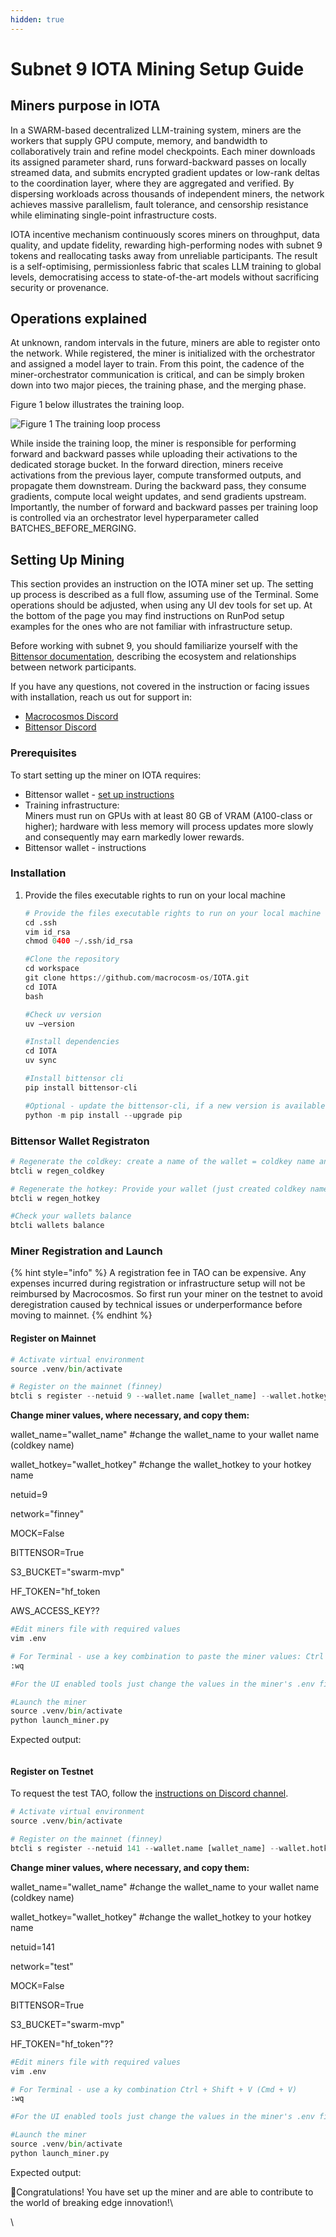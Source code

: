 ```yaml
---
hidden: true
---
```


# Subnet 9 IOTA Mining Setup Guide

## Miners purpose in IOTA

In a SWARM-based decentralized LLM-training system, miners are the workers that supply GPU compute, memory, and bandwidth to collaboratively train and refine model checkpoints. Each miner downloads its assigned parameter shard, runs forward-backward passes on locally streamed data, and submits encrypted gradient updates or low-rank deltas to the coordination layer, where they are aggregated and verified. By dispersing workloads across thousands of independent miners, the network achieves massive parallelism, fault tolerance, and censorship resistance while eliminating single-point infrastructure costs.&#x20;

IOTA incentive mechanism continuously scores miners on throughput, data quality, and update fidelity, rewarding high-performing nodes with subnet 9 tokens and reallocating tasks away from unreliable participants. The result is a self-optimising, permissionless fabric that scales LLM training to global levels, democratising access to state-of-the-art models without sacrificing security or provenance.

## Operations explained

At unknown, random intervals in the future, miners are able to register onto the network. While registered, the miner is initialized with the orchestrator and assigned a model layer to train. From this point, the cadence of the miner-orchestrator communication is critical, and can be simply broken down into two major pieces, the training phase, and the merging phase.

Figure 1 below illustrates the training loop.

<img src="../../.gitbook/assets/file.excalidraw.svg" alt="Figure 1 The training loop process" class="gitbook-drawing">

While inside the training loop, the miner is responsible for performing forward and backward passes while uploading their activations to the dedicated storage bucket. In the forward direction, miners receive activations from the previous layer, compute transformed outputs, and propagate them downstream. During the backward pass, they consume gradients, compute local weight updates, and send gradients upstream. Importantly, the number of forward and backward passes per training loop is controlled via an orchestrator level hyperparameter called BATCHES\_BEFORE\_MERGING.

## Setting Up Mining

This section provides an instruction on the IOTA miner set up. The setting up process is described as a full flow, assuming use of the Terminal. Some operations should be adjusted, when using any UI dev tools for set up. At the bottom of the page you may find instructions on RunPod setup examples for the ones who are not familiar with infrastructure setup.

Before working with subnet 9, you should familiarize yourself with the [Bittensor documentation](https://docs.bittensor.com/), describing the ecosystem and relationships between network participants.

If you have any questions, not covered in the instruction or facing issues with installation, reach us out for support in:

* ​[Macrocosmos Discord](https://discord.com/channels/1238450997848707082)
* [Bittensor Discord](https://discord.com/channels/799672011265015819/1162768567821930597)

### Prerequisites

To start setting up the miner on IOTA requires:

* Bittensor wallet - [set up instructions](https://docs.bittensor.com/working-with-keys)
* Training infrastructure:\
  Miners must run on GPUs with at least 80 GB of VRAM (A100-class or higher); hardware with less memory will process updates more slowly and consequently may earn markedly lower rewards.
* Bittensor wallet - instructions

### Installation

1.  Provide the files executable rights to run on your local machine

    ```python
    # Provide the files executable rights to run on your local machine
    cd .ssh
    vim id_rsa
    chmod 0400 ~/.ssh/id_rsa

    #Clone the repository
    cd workspace
    git clone https://github.com/macrocosm-os/IOTA.git
    cd IOTA
    bash

    #Check uv version
    uv –version

    #Install dependencies
    cd IOTA
    uv sync

    #Install bittensor cli
    pip install bittensor-cli

    #Optional - update the bittensor-cli, if a new version is available
    python -m pip install --upgrade pip
    ```

### Bittensor Wallet Registraton

```python
# Regenerate the coldkey: create a name of the wallet = coldkey name and provide your Bittensor Wallet mnemonic key.
btcli w regen_coldkey

# Regenerate the hotkey: Provide your wallet (just created coldkey name) and create a name of the hotkey (do not insert your actual key symbolic combination).
btcli w regen_hotkey

#Check your wallets balance
btcli wallets balance
```

### Miner Registration and Launch

{% hint style="info" %}
A registration fee in TAO can be expensive. Any expenses incurred during registration or infrastructure setup will not be reimbursed by Macrocosmos. So first run your miner on the testnet to avoid deregistration caused by technical issues or underperformance before moving to mainnet.
{% endhint %}

#### Register on Mainnet

```python
# Activate virtual environment
source .venv/bin/activate

# Register on the mainnet (finney)
btcli s register --netuid 9 --wallet.name [wallet_name] --wallet.hotkey [wallet.hotkey]
```

**Change miner values, where necessary, and copy them:**

wallet\_name="wallet\_name" #change the wallet\_name to your wallet name (coldkey name)

wallet\_hotkey="wallet\_hotkey" #change the wallet\_hotkey to your hotkey name

netuid=9

network="finney"

MOCK=False

BITTENSOR=True

S3\_BUCKET="swarm-mvp"

HF\_TOKEN="hf\_token

AWS\_ACCESS\_KEY??

```python
#Edit miners file with required values
vim .env

# For Terminal - use a key combination to paste the miner values: Ctrl + Shift + V (Cmd + V)
:wq

#For the UI enabled tools just change the values in the miner's .env file

#Launch the miner
source .venv/bin/activate
python launch_miner.py
```

Expected output:

<figure><img src="../../.gitbook/assets/Screenshot 2025-06-01 at 20.22.01.png" alt=""><figcaption></figcaption></figure>

#### Register on Testnet

To request the test TAO, follow the [instructions on Discord channel](https://discord.com/channels/799672011265015819/1331693251589312553/1331694633822060544).

```python
# Activate virtual environment
source .venv/bin/activate

# Register on the mainnet (finney)
btcli s register --netuid 141 --wallet.name [wallet_name] --wallet.hotkey [wallet.hotkey] –subtensor.network test
```

**Change miner values, where necessary, and copy them:**

wallet\_name="wallet\_name" #change the wallet\_name to your wallet name (coldkey name)

wallet\_hotkey="wallet\_hotkey" #change the wallet\_hotkey to your hotkey name

netuid=141

network="test"

MOCK=False

BITTENSOR=True

S3\_BUCKET="swarm-mvp"

HF\_TOKEN="hf\_token"??

```python
#Edit miners file with required values
vim .env

# For Terminal - use a ky combination Ctrl + Shift + V (Cmd + V)
:wq

#For the UI enabled tools just change the values in the miner's .env file

#Launch the miner
source .venv/bin/activate
python launch_miner.py
```

Expected output:

🎉Congratulations! You have set up the miner and are able to contribute to the world of breaking edge innovation!\


\

